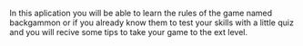In this aplication you will be able to learn the rules of the game named backgammon or if you already know them to test your skills with a little quiz and you will recive some tips to take your game to the ext level.
